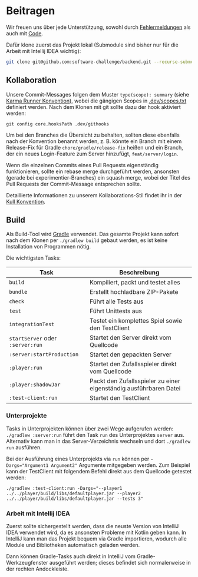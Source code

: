# Beitragen

Wir freuen uns über jede Unterstützung,
sowohl durch [Fehlermeldungen](https://github.com/CAU-Kiel-Tech-Inf/backend/issues)
als auch mit [Code](https://github.com/CAU-Kiel-Tech-Inf/backend/pulls).

Dafür klone zuerst das Projekt lokal
(Submodule sind bisher nur für die Arbeit mit Intellij IDEA wichtig):
```sh
git clone git@github.com:software-challenge/backend.git --recurse-submodules --shallow-submodules
```

## Kollaboration

Unsere Commit-Messages folgen dem Muster `type(scope): summary`
(siehe [Karma Runner Konvention](https://karma-runner.github.io/6.2/dev/git-commit-msg.html)),
wobei die gängigen Scopes in [.dev/scopes.txt](.dev/scopes.txt) definiert werden.
Nach dem Klonen mit git sollte dazu der hook aktiviert werden:

    git config core.hooksPath .dev/githooks

Um bei den Branches die Übersicht zu behalten,
sollten diese ebenfalls nach der Konvention benannt werden,
z. B. könnte ein Branch mit einem Release-Fix für Gradle `chore/gradle/release-fix` heißen
und ein Branch, der ein neues Login-Feature zum Server hinzufügt, `feat/server/login`.

Wenn die einzelnen Commits eines Pull Requests eigenständig funktionieren,
sollte ein rebase merge durchgeführt werden,
ansonsten (gerade bei experimentier-Branches) ein squash merge,
wobei der Titel des Pull Requests der Commit-Message entsprechen sollte.

Detaillierte Informationen zu unserem Kollaborations-Stil
findet ihr in der [Kull Konvention](https://kull.jfischer.org).

## Build

Als Build-Tool wird [Gradle](https://gradle.org) verwendet.
Das gesamte Projekt kann sofort nach dem Klonen per `./gradlew build` gebaut werden,
es ist keine Installation von Programmen nötig.

Die wichtigsten Tasks:

| Task                             | Beschreibung
| ----                             | ------------
| `build`                          | Kompiliert, packt und testet alles
| `bundle`                         | Erstellt hochladbare ZIP-Pakete
| `check`                          | Führt alle Tests aus
| `test`                           | Führt Unittests aus
| `integrationTest`                | Testet ein komplettes Spiel sowie den TestClient
| `startServer` oder `:server:run` | Startet den Server direkt vom Quellcode
| `:server:startProduction`        | Startet den gepackten Server
| `:player:run`                    | Startet den Zufallsspieler direkt vom Quellcode
| `:player:shadowJar`              | Packt den Zufallsspieler zu einer eigenständig ausführbaren Datei
| `:test-client:run`               | Startet den TestClient

### Unterprojekte

Tasks in Unterprojekten können über zwei Wege aufgerufen werden:  
`./gradlew :server:run` führt den Task `run` des Unterprojektes `server` aus.
Alternativ kann man in das Server-Verzeichnis wechseln und dort `./gradlew run` ausführen.

Bei der Ausführung eines Unterprojekts via `run`
können per `-Dargs="Argument1 Argument2"` Argumente mitgegeben werden.
Zum Beispiel kann der TestClient mit folgendem Befehl
direkt aus dem Quellcode getestet werden:

    ./gradlew :test-client:run -Dargs="--player1 ../../player/build/libs/defaultplayer.jar --player2 ../../player/build/libs/defaultplayer.jar --tests 3"

### Arbeit mit Intellij IDEA

Zuerst sollte sichergestellt werden,
dass die neuste Version von IntelliJ IDEA verwendet wird,
da es ansonsten Probleme mit Kotlin geben kann.
In IntelliJ kann man das Projekt bequem via Gradle importieren,
wodurch alle Module und Bibliotheken automatisch geladen werden.

Dann können Gradle-Tasks auch direkt in IntelliJ vom Gradle-Werkzeugfenster ausgeführt werden;
dieses befindet sich normalerweise in der rechten Andockleiste.
